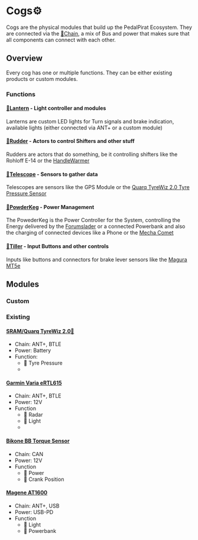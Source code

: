 # Cogs⚙️
Cogs are the physical modules that build up the PedalPirat Ecosystem. They are connected via the [🔗Chain](https://github.com/PedalPirat/Chain), a mix of Bus and power that makes sure that all components can connect with each other.

## Overview
Every cog has one or multiple functions.
They can be either existing products or custom modules.

### Functions

#### [🏮Lantern](https://github.com/PedalPirat/Lantern) - Light controller and modules
Lanterns are custom LED lights for Turn signals and brake indication, available lights (either connected via ANT+ or a custom module)
#### [🔧Rudder](https://github.com/PedalPirat/Rudder) - Actors to control Shifters and other stuff
Rudders are actors that do something, be it controlling shifters like the Rohloff E-14 or the [HandleWarmer](https://github.com/PedalPirat/HandleWarmer)
#### [🔭Telescope](https://github.com/PedalPirat/Telescope) - Sensors to gather data
Telescopes are sensors like the GPS Module or the [Quarq TyreWiz 2.0 Tyre Pressure Sensor](https://www.sram.com/de/quarq/models/wh-trwz-e1)
#### [🔋PowderKeg](https://github.com/PedalPirat/PowderKeg) - Power Management
The PowederKeg is the Power Controller for the System, controlling the Energy delivered by the [Forumslader](https://www.forumslader.de/aheadlader-v6/) or a connected Powerbank and also the charging of connected devices like a Phone or the [Mecha Comet](https://mecha.so/comet)
#### [🛞Tiller](https://github.com/PedalPirat/Tiller) - Input Buttons and other controls
Inputs like buttons and connectors for brake lever sensors like the [Magura MT5e](https://www.bike-components.de/de/Magura/MT5e-Carbotecture-Scheibenbremse-p45434/)


## Modules
### Custom
### Existing
#### [SRAM/Quarq TyreWiz 2.0🔭](https://www.sram.com/de/quarq/models/wh-trwz-e1)
- Chain: ANT+, BTLE
- Power: Battery
- Function:
  - 🔭 Tyre Pressure
  - 
#### [Garmin Varia eRTL615](https://www.garmin.com/en-US/p/874099/)
- Chain: ANT+, BTLE
- Power: 12V
- Function
  - 🔭 Radar
  - 🏮 Light
  - 
#### [Bikone BB Torque Sensor](https://www.bikone.com/bottombracket-torque-sensors/)
- Chain: CAN
- Power: 12V
- Function
  - 🔭 Power
  - 🔭 Crank Position
 
#### [Magene AT1600](https://www.magene.com/en/bike-lights/208-at1200-at1600-smart-bike-headlight.html)
- Chain: ANT+, USB
- Power: USB-PD
- Function
  - 🏮 Light
  - 🔋 Powerbank

